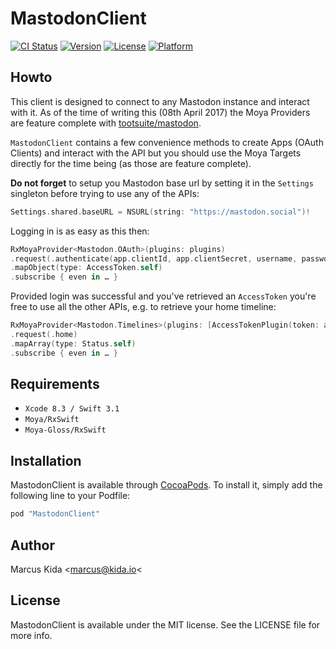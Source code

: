 # MastodonClient

[![CI Status](http://img.shields.io/travis/git/MastodonClient.svg?style=flat)](https://travis-ci.org/git/MastodonClient)
[![Version](https://img.shields.io/cocoapods/v/MastodonClient.svg?style=flat)](http://cocoapods.org/pods/MastodonClient)
[![License](https://img.shields.io/cocoapods/l/MastodonClient.svg?style=flat)](http://cocoapods.org/pods/MastodonClient)
[![Platform](https://img.shields.io/cocoapods/p/MastodonClient.svg?style=flat)](http://cocoapods.org/pods/MastodonClient)

## Howto

This client is designed to connect to any Mastodon instance and interact with it. As of the time of writing this (08th April 2017) the Moya Providers are feature complete with [tootsuite/mastodon](https://github.com/tootsuite/mastodon).

`MastodonClient` contains a few convenience methods to create Apps (OAuth Clients) and interact with the API but you should use the Moya Targets directly for the time being (as those are feature complete).

**Do not forget** to setup you Mastodon base url by setting it in the `Settings` singleton before trying to use any of the APIs:

```swift
Settings.shared.baseURL = NSURL(string: "https://mastodon.social")!
```

Logging in is as easy as this then:

```swift
RxMoyaProvider<Mastodon.OAuth>(plugins: plugins)
.request(.authenticate(app.clientId, app.clientSecret, username, password))
.mapObject(type: AccessToken.self)
.subscribe { even in … }
```

Provided login was successful and you've retrieved an `AccessToken` you're free to use all the other APIs, e.g. to retrieve your home timeline:

```swift
RxMoyaProvider<Mastodon.Timelines>(plugins: [AccessTokenPlugin(token: accessToken.token)])
.request(.home)
.mapArray(type: Status.self)
.subscribe { even in … }
```

## Requirements

* `Xcode 8.3 / Swift 3.1`
* `Moya/RxSwift`
* `Moya-Gloss/RxSwift`

## Installation

MastodonClient is available through [CocoaPods](http://cocoapods.org). To install
it, simply add the following line to your Podfile:

```ruby
pod "MastodonClient"
```

## Author

Marcus Kida <marcus@kida.io<

## License

MastodonClient is available under the MIT license. See the LICENSE file for more info.
